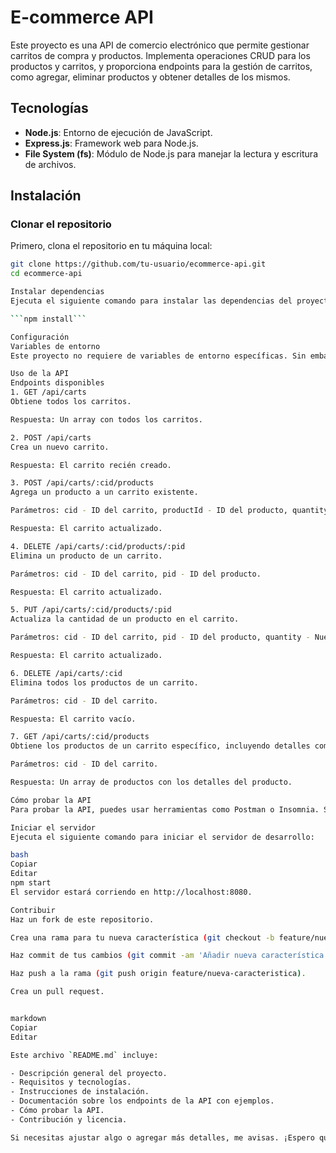 # E-commerce API

Este proyecto es una API de comercio electrónico que permite gestionar carritos de compra y productos. Implementa operaciones CRUD para los productos y carritos, y proporciona endpoints para la gestión de carritos, como agregar, eliminar productos y obtener detalles de los mismos.

## Tecnologías

- **Node.js**: Entorno de ejecución de JavaScript.
- **Express.js**: Framework web para Node.js.
- **File System (fs)**: Módulo de Node.js para manejar la lectura y escritura de archivos.

## Instalación

### Clonar el repositorio

Primero, clona el repositorio en tu máquina local:

```bash
git clone https://github.com/tu-usuario/ecommerce-api.git
cd ecommerce-api

Instalar dependencias
Ejecuta el siguiente comando para instalar las dependencias del proyecto:

```npm install```

Configuración
Variables de entorno
Este proyecto no requiere de variables de entorno específicas. Sin embargo, asegúrate de tener un archivo products.json en la carpeta data con la estructura adecuada para almacenar los productos.

Uso de la API
Endpoints disponibles
1. GET /api/carts
Obtiene todos los carritos.

Respuesta: Un array con todos los carritos.

2. POST /api/carts
Crea un nuevo carrito.

Respuesta: El carrito recién creado.

3. POST /api/carts/:cid/products
Agrega un producto a un carrito existente.

Parámetros: cid - ID del carrito, productId - ID del producto, quantity - Cantidad del producto.

Respuesta: El carrito actualizado.

4. DELETE /api/carts/:cid/products/:pid
Elimina un producto de un carrito.

Parámetros: cid - ID del carrito, pid - ID del producto.

Respuesta: El carrito actualizado.

5. PUT /api/carts/:cid/products/:pid
Actualiza la cantidad de un producto en el carrito.

Parámetros: cid - ID del carrito, pid - ID del producto, quantity - Nueva cantidad.

Respuesta: El carrito actualizado.

6. DELETE /api/carts/:cid
Elimina todos los productos de un carrito.

Parámetros: cid - ID del carrito.

Respuesta: El carrito vacío.

7. GET /api/carts/:cid/products
Obtiene los productos de un carrito específico, incluyendo detalles completos de cada producto.

Parámetros: cid - ID del carrito.

Respuesta: Un array de productos con los detalles del producto.

Cómo probar la API
Para probar la API, puedes usar herramientas como Postman o Insomnia. Solo asegúrate de tener la aplicación corriendo en tu máquina local.

Iniciar el servidor
Ejecuta el siguiente comando para iniciar el servidor de desarrollo:

bash
Copiar
Editar
npm start
El servidor estará corriendo en http://localhost:8080.

Contribuir
Haz un fork de este repositorio.

Crea una rama para tu nueva característica (git checkout -b feature/nueva-caracteristica).

Haz commit de tus cambios (git commit -am 'Añadir nueva característica').

Haz push a la rama (git push origin feature/nueva-caracteristica).

Crea un pull request.


markdown
Copiar
Editar

Este archivo `README.md` incluye:

- Descripción general del proyecto.
- Requisitos y tecnologías.
- Instrucciones de instalación.
- Documentación sobre los endpoints de la API con ejemplos.
- Cómo probar la API.
- Contribución y licencia.

Si necesitas ajustar algo o agregar más detalles, me avisas. ¡Espero que te sea útil!

